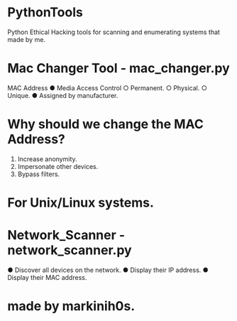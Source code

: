 # PythonTools
Python Ethical Hacking tools for scanning and enumerating systems that made by me.

# Mac Changer Tool - mac_changer.py
MAC Address
● Media Access Control
○ Permanent.
○ Physical.
○ Unique.
● Assigned by manufacturer. 

# Why should we change the MAC Address?
1. Increase anonymity.
2. Impersonate other devices.
3. Bypass filters.

# For Unix/Linux systems.

# Network_Scanner - network_scanner.py
● Discover all devices on the network.
● Display their IP address.
● Display their MAC address.

# made by markinih0s.
